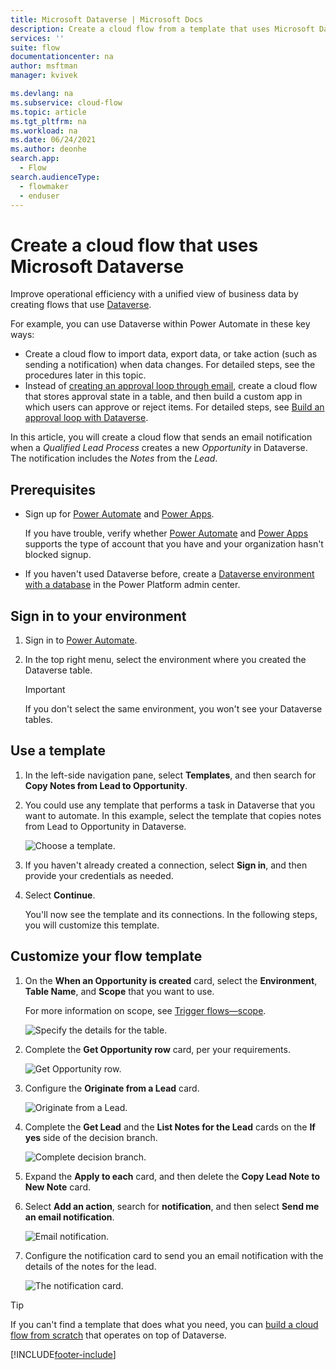 ```yaml
---
title: Microsoft Dataverse | Microsoft Docs
description: Create a cloud flow from a template that uses Microsoft Dataverse.
services: ''
suite: flow
documentationcenter: na
author: msftman
manager: kvivek

ms.devlang: na
ms.subservice: cloud-flow
ms.topic: article
ms.tgt_pltfrm: na
ms.workload: na
ms.date: 06/24/2021
ms.author: deonhe
search.app: 
  - Flow
search.audienceType: 
  - flowmaker
  - enduser
---
```

# Create a cloud flow that uses Microsoft Dataverse



Improve operational efficiency with a unified view of business data by creating flows that use [Dataverse](https://powerapps.microsoft.com/tutorials/data-platform-intro/).

For example, you can use Dataverse within Power Automate in these key ways:

* Create a cloud flow to import data, export data, or take action (such as sending a notification) when data  changes. For detailed steps, see the procedures later in this topic.
* Instead of [creating an approval loop through email](wait-for-approvals.md), create a cloud flow that stores approval state in a table, and then build a custom app in which users can approve or reject items. For detailed steps, see [Build an approval loop with Dataverse](common-data-model-approve.md).

In this article, you will create a cloud flow that sends an email notification when a *Qualified Lead Process* creates a new *Opportunity* in Dataverse. The notification includes the *Notes* from the *Lead*.

## Prerequisites

* Sign up for [Power Automate](https://flow.microsoft.com) and [Power Apps](https://make.powerapps.com).
  
    If you have trouble, verify whether [Power Automate](sign-up-sign-in.md) and [Power Apps](https://powerapps.microsoft.com/tutorials/signup-for-powerapps/) supports the type of account that you have and your organization hasn't blocked signup.
* If you haven't used Dataverse before, create a [Dataverse environment with a database](/power-platform/admin/create-environment#create-an-environment-with-a-database) in the Power Platform admin center.

## Sign in to your environment

1. Sign in to [Power Automate](https://flow.microsoft.com).
1. In the top right menu, select the environment where you created the Dataverse table. 

    >[!IMPORTANT]
    >If you don't select the same environment, you won't see your Dataverse tables.

## Use a template

1. In the left-side navigation pane, select **Templates**, and then search for **Copy Notes from Lead to Opportunity**.
1. You could use any template that performs a task in Dataverse that you want to automate. In this example, select the template that copies notes from Lead to Opportunity in Dataverse.

    ![Choose a template.](./media/common-data-model-intro/select-template.png)

1. If you haven't already created a connection, select **Sign in**, and then provide your credentials as needed.

1. Select **Continue**.

   You'll now see the template and its connections. In the following steps, you will customize this template.

## Customize your flow template

1. On the **When an Opportunity is created** card, select the **Environment**, **Table Name**, and **Scope** that you want to use.
   
   For more information on scope, see [Trigger flows&mdash;scope](./dataverse/create-update-delete-trigger.md#scope).
   
    ![Specify the details for the table.](./media/common-data-model-intro/specify-instance.png)

1. Complete the **Get Opportunity row** card, per your requirements.
   
    ![Get Opportunity row.](./media/common-data-model-intro/get-opportunity-record.png)

1. Configure the **Originate from a Lead** card. 
   
    ![Originate from a Lead.](./media/common-data-model-intro/originate-from-lead.png)

1. Complete the **Get Lead** and the **List Notes for the Lead** cards on the **If yes** side of the decision branch. 

   ![Complete decision branch.](./media/common-data-model-intro/get-lead-list-notes.png)

1. Expand the **Apply to each** card, and then  delete the **Copy Lead Note to New Note** card.

1. Select **Add an action**, search for **notification**, and then select **Send me an email notification**.

   ![Email notification.](./media/common-data-model-intro/apply-to-each.png)

1. Configure the notification card to send you an email notification with the details of the notes for the lead.

   ![The notification card.](./media/common-data-model-intro/notification-card.png)

>[!TIP]
>If you can't find a template that does what you need, you can [build a cloud flow from scratch](get-started-logic-flow.md) that operates on top of Dataverse.



[!INCLUDE[footer-include](includes/footer-banner.md)]